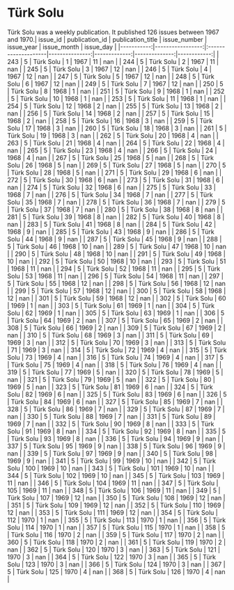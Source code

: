 # Türk Solu

Türk Solu was a weekly publication. It published 126
 issues between 1967 and 1970.|   issue_id |   publication_id | publication_title   |   issue_number |   issue_year |   issue_month |   issue_day |
|-----------:|-----------------:|:--------------------|---------------:|-------------:|--------------:|------------:|
|        243 |                5 | Türk Solu           |              1 |         1967 |            11 |         nan |
|        244 |                5 | Türk Solu           |              2 |         1967 |            11 |         nan |
|        245 |                5 | Türk Solu           |              3 |         1967 |            12 |         nan |
|        246 |                5 | Türk Solu           |              4 |         1967 |            12 |         nan |
|        247 |                5 | Türk Solu           |              5 |         1967 |            12 |         nan |
|        248 |                5 | Türk Solu           |              6 |         1967 |            12 |         nan |
|        249 |                5 | Türk Solu           |              7 |         1967 |            12 |         nan |
|        250 |                5 | Türk Solu           |              8 |         1968 |             1 |         nan |
|        251 |                5 | Türk Solu           |              9 |         1968 |             1 |         nan |
|        252 |                5 | Türk Solu           |             10 |         1968 |             1 |         nan |
|        253 |                5 | Türk Solu           |             11 |         1968 |             1 |         nan |
|        254 |                5 | Türk Solu           |             12 |         1968 |             2 |         nan |
|        255 |                5 | Türk Solu           |             13 |         1968 |             2 |         nan |
|        256 |                5 | Türk Solu           |             14 |         1968 |             2 |         nan |
|        257 |                5 | Türk Solu           |             15 |         1968 |             2 |         nan |
|        258 |                5 | Türk Solu           |             16 |         1968 |             3 |         nan |
|        259 |                5 | Türk Solu           |             17 |         1968 |             3 |         nan |
|        260 |                5 | Türk Solu           |             18 |         1968 |             3 |         nan |
|        261 |                5 | Türk Solu           |             19 |         1968 |             3 |         nan |
|        262 |                5 | Türk Solu           |             20 |         1968 |             4 |         nan |
|        263 |                5 | Türk Solu           |             21 |         1968 |             4 |         nan |
|        264 |                5 | Türk Solu           |             22 |         1968 |             4 |         nan |
|        265 |                5 | Türk Solu           |             23 |         1968 |             4 |         nan |
|        266 |                5 | Türk Solu           |             24 |         1968 |             4 |         nan |
|        267 |                5 | Türk Solu           |             25 |         1968 |             5 |         nan |
|        268 |                5 | Türk Solu           |             26 |         1968 |             5 |         nan |
|        269 |                5 | Türk Solu           |             27 |         1968 |             5 |         nan |
|        270 |                5 | Türk Solu           |             28 |         1968 |             5 |         nan |
|        271 |                5 | Türk Solu           |             29 |         1968 |             6 |         nan |
|        272 |                5 | Türk Solu           |             30 |         1968 |             6 |         nan |
|        273 |                5 | Türk Solu           |             31 |         1968 |             6 |         nan |
|        274 |                5 | Türk Solu           |             32 |         1968 |             6 |         nan |
|        275 |                5 | Türk Solu           |             33 |         1968 |             7 |         nan |
|        276 |                5 | Türk Solu           |             34 |         1968 |             7 |         nan |
|        277 |                5 | Türk Solu           |             35 |         1968 |             7 |         nan |
|        278 |                5 | Türk Solu           |             36 |         1968 |             7 |         nan |
|        279 |                5 | Türk Solu           |             37 |         1968 |             7 |         nan |
|        280 |                5 | Türk Solu           |             38 |         1968 |             8 |         nan |
|        281 |                5 | Türk Solu           |             39 |         1968 |             8 |         nan |
|        282 |                5 | Türk Solu           |             40 |         1968 |             8 |         nan |
|        283 |                5 | Türk Solu           |             41 |         1968 |             8 |         nan |
|        284 |                5 | Türk Solu           |             42 |         1968 |             9 |         nan |
|        285 |                5 | Türk Solu           |             43 |         1968 |             9 |         nan |
|        286 |                5 | Türk Solu           |             44 |         1968 |             9 |         nan |
|        287 |                5 | Türk Solu           |             45 |         1968 |             9 |         nan |
|        288 |                5 | Türk Solu           |             46 |         1968 |            10 |         nan |
|        289 |                5 | Türk Solu           |             47 |         1968 |            10 |         nan |
|        290 |                5 | Türk Solu           |             48 |         1968 |            10 |         nan |
|        291 |                5 | Türk Solu           |             49 |         1968 |            10 |         nan |
|        292 |                5 | Türk Solu           |             50 |         1968 |            10 |         nan |
|        293 |                5 | Türk Solu           |             51 |         1968 |            11 |         nan |
|        294 |                5 | Türk Solu           |             52 |         1968 |            11 |         nan |
|        295 |                5 | Türk Solu           |             53 |         1968 |            11 |         nan |
|        296 |                5 | Türk Solu           |             54 |         1968 |            11 |         nan |
|        297 |                5 | Türk Solu           |             55 |         1968 |            12 |         nan |
|        298 |                5 | Türk Solu           |             56 |         1968 |            12 |         nan |
|        299 |                5 | Türk Solu           |             57 |         1968 |            12 |         nan |
|        300 |                5 | Türk Solu           |             58 |         1968 |            12 |         nan |
|        301 |                5 | Türk Solu           |             59 |         1968 |            12 |         nan |
|        302 |                5 | Türk Solu           |             60 |         1969 |             1 |         nan |
|        303 |                5 | Türk Solu           |             61 |         1969 |             1 |         nan |
|        304 |                5 | Türk Solu           |             62 |         1969 |             1 |         nan |
|        305 |                5 | Türk Solu           |             63 |         1969 |             1 |         nan |
|        306 |                5 | Türk Solu           |             64 |         1969 |             2 |         nan |
|        307 |                5 | Türk Solu           |             65 |         1969 |             2 |         nan |
|        308 |                5 | Türk Solu           |             66 |         1969 |             2 |         nan |
|        309 |                5 | Türk Solu           |             67 |         1969 |             2 |         nan |
|        310 |                5 | Türk Solu           |             68 |         1969 |             3 |         nan |
|        311 |                5 | Türk Solu           |             69 |         1969 |             3 |         nan |
|        312 |                5 | Türk Solu           |             70 |         1969 |             3 |         nan |
|        313 |                5 | Türk Solu           |             71 |         1969 |             3 |         nan |
|        314 |                5 | Türk Solu           |             72 |         1969 |             4 |         nan |
|        315 |                5 | Türk Solu           |             73 |         1969 |             4 |         nan |
|        316 |                5 | Türk Solu           |             74 |         1969 |             4 |         nan |
|        317 |                5 | Türk Solu           |             75 |         1969 |             4 |         nan |
|        318 |                5 | Türk Solu           |             76 |         1969 |             4 |         nan |
|        319 |                5 | Türk Solu           |             77 |         1969 |             5 |         nan |
|        320 |                5 | Türk Solu           |             78 |         1969 |             5 |         nan |
|        321 |                5 | Türk Solu           |             79 |         1969 |             5 |         nan |
|        322 |                5 | Türk Solu           |             80 |         1969 |             5 |         nan |
|        323 |                5 | Türk Solu           |             81 |         1969 |             6 |         nan |
|        324 |                5 | Türk Solu           |             82 |         1969 |             6 |         nan |
|        325 |                5 | Türk Solu           |             83 |         1969 |             6 |         nan |
|        326 |                5 | Türk Solu           |             84 |         1969 |             6 |         nan |
|        327 |                5 | Türk Solu           |             85 |         1969 |             7 |         nan |
|        328 |                5 | Türk Solu           |             86 |         1969 |             7 |         nan |
|        329 |                5 | Türk Solu           |             87 |         1969 |             7 |         nan |
|        330 |                5 | Türk Solu           |             88 |         1969 |             7 |         nan |
|        331 |                5 | Türk Solu           |             89 |         1969 |             7 |         nan |
|        332 |                5 | Türk Solu           |             90 |         1969 |             8 |         nan |
|        333 |                5 | Türk Solu           |             91 |         1969 |             8 |         nan |
|        334 |                5 | Türk Solu           |             92 |         1969 |             8 |         nan |
|        335 |                5 | Türk Solu           |             93 |         1969 |             8 |         nan |
|        336 |                5 | Türk Solu           |             94 |         1969 |             9 |         nan |
|        337 |                5 | Türk Solu           |             95 |         1969 |             9 |         nan |
|        338 |                5 | Türk Solu           |             96 |         1969 |             9 |         nan |
|        339 |                5 | Türk Solu           |             97 |         1969 |             9 |         nan |
|        340 |                5 | Türk Solu           |             98 |         1969 |             9 |         nan |
|        341 |                5 | Türk Solu           |             99 |         1969 |            10 |         nan |
|        342 |                5 | Türk Solu           |            100 |         1969 |            10 |         nan |
|        343 |                5 | Türk Solu           |            101 |         1969 |            10 |         nan |
|        344 |                5 | Türk Solu           |            102 |         1969 |            10 |         nan |
|        345 |                5 | Türk Solu           |            103 |         1969 |            11 |         nan |
|        346 |                5 | Türk Solu           |            104 |         1969 |            11 |         nan |
|        347 |                5 | Türk Solu           |            105 |         1969 |            11 |         nan |
|        348 |                5 | Türk Solu           |            106 |         1969 |            11 |         nan |
|        349 |                5 | Türk Solu           |            107 |         1969 |            12 |         nan |
|        350 |                5 | Türk Solu           |            108 |         1969 |            12 |         nan |
|        351 |                5 | Türk Solu           |            109 |         1969 |            12 |         nan |
|        352 |                5 | Türk Solu           |            110 |         1969 |            12 |         nan |
|        353 |                5 | Türk Solu           |            111 |         1969 |            12 |         nan |
|        354 |                5 | Türk Solu           |            112 |         1970 |             1 |         nan |
|        355 |                5 | Türk Solu           |            113 |         1970 |             1 |         nan |
|        356 |                5 | Türk Solu           |            114 |         1970 |             1 |         nan |
|        357 |                5 | Türk Solu           |            115 |         1970 |             1 |         nan |
|        358 |                5 | Türk Solu           |            116 |         1970 |             2 |         nan |
|        359 |                5 | Türk Solu           |            117 |         1970 |             2 |         nan |
|        360 |                5 | Türk Solu           |            118 |         1970 |             2 |         nan |
|        361 |                5 | Türk Solu           |            119 |         1970 |             2 |         nan |
|        362 |                5 | Türk Solu           |            120 |         1970 |             3 |         nan |
|        363 |                5 | Türk Solu           |            121 |         1970 |             3 |         nan |
|        364 |                5 | Türk Solu           |            122 |         1970 |             3 |         nan |
|        365 |                5 | Türk Solu           |            123 |         1970 |             3 |         nan |
|        366 |                5 | Türk Solu           |            124 |         1970 |             3 |         nan |
|        367 |                5 | Türk Solu           |            125 |         1970 |             4 |         nan |
|        368 |                5 | Türk Solu           |            126 |         1970 |             4 |         nan |